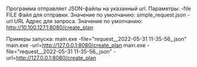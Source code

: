 Программа отправляет JSON-файлы на указанный url.
Параметры:
  -file FILE  Файл для отправки. Значение по умолчанию: simple_request.json
  -url URL    Адрес для запроса. Значение по умолчанию: http://10.100.127.1:8080/create_plan

Примеры запуска:
main.exe -file="request__2022-05-31 11-35-56_.json"
main.exe -url=http://127.0.0.1:8080/create_plan
main.exe -file="request__2022-05-31 11-35-56_.json" -url=http://127.0.0.1:8080/create_plan